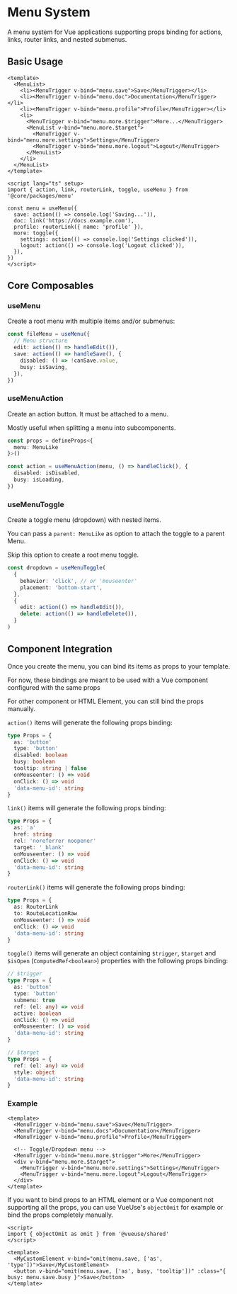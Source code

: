 # Menu System

A menu system for Vue applications supporting props binding for actions, links, router links, and nested submenus.

## Basic Usage

```vue
<template>
  <MenuList>
    <li><MenuTrigger v-bind="menu.save">Save</MenuTrigger></li>
    <li><MenuTrigger v-bind="menu.doc">Documentation</MenuTrigger></li>
    <li><MenuTrigger v-bind="menu.profile">Profile</MenuTrigger></li>
    <li>
      <MenuTrigger v-bind="menu.more.$trigger">More...</MenuTrigger>
      <MenuList v-bind="menu.more.$target">
        <MenuTrigger v-bind="menu.more.settings">Settings</MenuTrigger>
        <MenuTrigger v-bind="menu.more.logout">Logout</MenuTrigger>
      </MenuList>
    </li>
  </MenuList>
</template>

<script lang="ts" setup>
import { action, link, routerLink, toggle, useMenu } from '@core/packages/menu'

const menu = useMenu({
  save: action(() => console.log('Saving...')),
  doc: link('https://docs.example.com'),
  profile: routerLink({ name: 'profile' }),
  more: toggle({
    settings: action(() => console.log('Settings clicked')),
    logout: action(() => console.log('Logout clicked')),
  }),
})
</script>
```

## Core Composables

### useMenu

Create a root menu with multiple items and/or submenus:

```ts
const fileMenu = useMenu({
  // Menu structure
  edit: action(() => handleEdit()),
  save: action(() => handleSave(), {
    disabled: () => !canSave.value,
    busy: isSaving,
  }),
})
```

### useMenuAction

Create an action button. It must be attached to a menu.

Mostly useful when splitting a menu into subcomponents.

```ts
const props = defineProps<{
  menu: MenuLike
}>()

const action = useMenuAction(menu, () => handleClick(), {
  disabled: isDisabled,
  busy: isLoading,
})
```

### useMenuToggle

Create a toggle menu (dropdown) with nested items.

You can pass a `parent: MenuLike` as option to attach the toggle to a parent Menu.

Skip this option to create a root menu toggle.

```ts
const dropdown = useMenuToggle(
  {
    behavior: 'click', // or 'mouseenter'
    placement: 'bottom-start',
  },
  {
    edit: action(() => handleEdit()),
    delete: action(() => handleDelete()),
  }
)
```

## Component Integration

Once you create the menu, you can bind its items as props to your template.

For now, these bindings are meant to be used with a Vue component configured with the same props

For other component or HTML Element, you can still bind the props manually.

`action()` items will generate the following props binding:

```ts
type Props = {
  as: 'button'
  type: 'button'
  disabled: boolean
  busy: boolean
  tooltip: string | false
  onMouseenter: () => void
  onClick: () => void
  'data-menu-id': string
}
```

`link()` items will generate the following props binding:

```ts
type Props = {
  as: 'a'
  href: string
  rel: 'noreferrer noopener'
  target: '_blank'
  onMouseenter: () => void
  onClick: () => void
  'data-menu-id': string
}
```

`routerLink()` items will generate the following props binding:

```ts
type Props = {
  as: RouterLink
  to: RouteLocationRaw
  onMouseenter: () => void
  onClick: () => void
  'data-menu-id': string
}
```

`toggle()` items will generate an object containing `$trigger`, `$target` and `$isOpen` (`ComputedRef<boolean>`) properties with the following props binding:

```ts
// $trigger
type Props = {
  as: 'button'
  type: 'button'
  submenu: true
  ref: (el: any) => void
  active: boolean
  onClick: () => void
  onMouseenter: () => void
  'data-menu-id': string
}

// $target
type Props = {
  ref: (el: any) => void
  style: object
  'data-menu-id': string
}
```

### Example

```vue
<template>
  <MenuTrigger v-bind="menu.save">Save</MenuTrigger>
  <MenuTrigger v-bind="menu.docs">Documentation</MenuTrigger>
  <MenuTrigger v-bind="menu.profile">Profile</MenuTrigger>

  <!-- Toggle/Dropdown menu -->
  <MenuTrigger v-bind="menu.more.$trigger">More</MenuTrigger>
  <div v-bind="menu.more.$target">
    <MenuTrigger v-bind="menu.more.settings">Settings</MenuTrigger>
    <MenuTrigger v-bind="menu.more.logout">Logout</MenuTrigger>
  </div>
</template>
```

If you want to bind props to an HTML element or a Vue component not supporting all the props,
you can use VueUse's `objectOmit` for example or bind the props completely manually.

```vue
<script>
import { objectOmit as omit } from '@vueuse/shared'
</script>

<template>
  <MyCustomElement v-bind="omit(menu.save, ['as', 'type'])">Save</MyCustomElement>
  <button v-bind="omit(menu.save, ['as', busy, 'tooltip'])" :class="{ busy: menu.save.busy }">Save</button>
</template>
```
